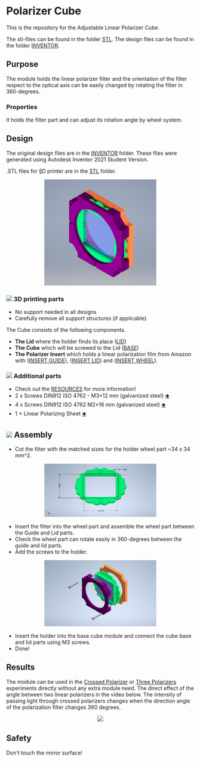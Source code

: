 # Polarizer Cube
This is the repository for the Adjustable Linear Polarizer Cube.

The stl-files can be found in the folder [STL](./STL).
The design files can be found in the folder [INVENTOR](./INVENTOR).

## Purpose

The module holds the linear polarizer filter and the orientation of the filter respect to the optical axis can be easily changed by rotating the filter in 360-degrees.

### Properties

It holds the filter part and can adjust its rotation angle by wheel system.

## Design
The original design files are in the [INVENTOR](./INVENTOR) folder. These files were generated using Autodesk Inventor 2021 Student Version.

.STL files for §D printer are in the [STL](./STL) folder.

<p align="center">
<img src="./IMAGES/linear_polarizer_holder_rendered.png" width="300">
</p>

### <img src="../IMAGES/P.png" height="40"> 3D printing parts
* No support needed in all designs
* Carefully remove all support structures (if applicable)

The Cube consists of the following components.

* **The Lid** where the holder finds its place ([LID](./STL/10_Lid_1x1_v2.stl))
* **The Cube** which will be screwed to the Lid ([BASE](./STL/10_Cube_1x1_v2.stl))
* **The Polarizer Insert** which holds a linear polarization film from Amazon with ([INSERT GUIDE](./STL/20_Cube_Insert_Polarizer_Guide.stl)), ([INSERT LID](./STL/20_Cube_Insert_Polarizer_Lid.stl)) and ([INSERT WHEEL](./STL/20_Cube_Insert_Polarizer_Wheel.stl)).

### <img src="./IMAGES/B.png" height="40"> Additional parts
* Check out the [RESOURCES](../../TUTORIALS/RESOURCES) for more information!
* 2 x Screws DIN912 ISO 4762 - M3×12 mm (galvanized steel) [🢂](https://eshop.wuerth.de/Zylinderschraube-mit-Innensechskant-SHR-ZYL-ISO4762-88-IS25-A2K-M3X12/00843%20%2012.sku/de/DE/EUR/)
* 4 x Screws DIN912 ISO 4762 M2×16 mm (galvanized steel) [🢂](https://www.amazon.de/Edelstahl-Sechskopf-Knopf-Schrauben-Unterlegscheiben-Sortiment-Aufbewahrung/dp/B073SS7D8J/ref=sr_1_fkmr0_1?__mk_de_DE=%C3%85M%C3%85%C5%BD%C3%95%C3%91&keywords=zylinderkopfschrauben+set+galvanisiert&qid=1565007371&s=diy&sr=1-1-fkmr0)
* 1 × Linear Polarizing Sheet [🢂](https://amazon.de/-/en/Polarizing-A4-Sheet-Polarizer-Educational-Polarized/dp/B06XWXRB75/ref=pd_sbs_421_3/262-2115536-7173904?_encoding=UTF8&pd_rd_i=B06XWXRB75&pd_rd_r=b88e7340-b061-4e0b-8daa-8ec533fd7c71&pd_rd_w=qlkAY&pd_rd_wg=At9EZ&pf_rd_p=a03ac387-6e4d-4f6b-96b6-1853da0bb37b&pf_rd_r=49HX2Z4Q5KRZSQ2FWRQR&psc=1&refRID=49HX2Z4Q5KRZSQ2FWRQR)

## <img src="./IMAGES/A.png" height="40"> Assembly
* Cut the filter with the matched sizes for the holder wheel part ~34 x 34 mm^2.
<p align="center">
<img src="./IMAGES/wheel_filter_size.png" width="300">
</p>

* Insert the filter into the wheel part and assemble the wheel part between the Guide and Lid parts.
* Check the wheel part can rotate easily in 360-degrees between the guide and lid parts.  
* Add the screws to the holder.
<p align="center">
<img src="./IMAGES/holder_w_screws_filter.png" width="300">
</p>

* Insert the holder into the base cube module and connect the cube base and lid parts using M3 screws.
* Done!

## Results

The module can be used in the [Crossed Polarizer]((../../../APPLICATIONS/APP_POL_Crossed_Polarizers)
) or [Three Polarizers]((../../../APPLICATIONS/APP_POL_Three_Polarizers)
) experiments directly without any extra module need. The direct effect of the angle between two linear polarizers in the video below. The intensity of passing light through crossed polarizers changes when the direction angle of the polarization filter changes 360 degrees.

<p align="center">
<img src="./IMAGES/crossed_polarizer.gif"
width="400">
</p>


## Safety
Don't touch the mirror surface!
